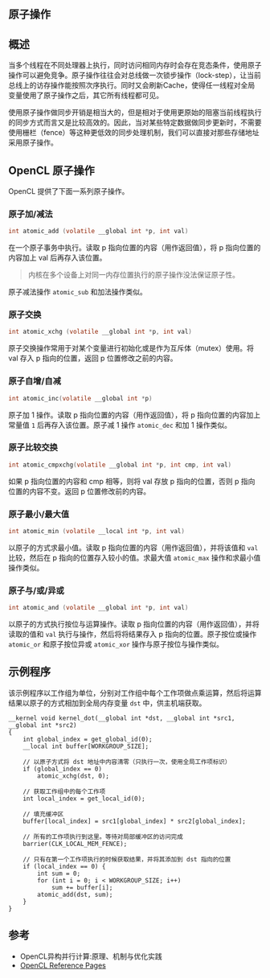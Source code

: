 ## 原子操作

## 概述
当多个线程在不同处理器上执行，同时访问相同内存时会存在竞态条件，使用原子操作可以避免竞争。原子操作往往会对总线做一次锁步操作（lock-step），让当前总线上的访存操作能按照次序执行。同时又会刷新Cache，使得任一线程对全局变量使用了原子操作之后，其它所有线程都可见。

使用原子操作做同步开销是相当大的，但是相对于使用更原始的阻塞当前线程执行的同步方式而言又是比较高效的。因此，当对某些特定数据做同步更新时，不需要使用栅栏（fence）等这种更低效的同步处理机制，我们可以直接对那些存储地址采用原子操作。

## OpenCL 原子操作
OpenCL 提供了下面一系列原子操作。

### 原子加/减法
```c
int atomic_add (volatile __global int *p, int val)
```
在一个原子事务中执行。读取 p 指向位置的内容（用作返回值），将 p 指向位置的内容加上 val 后再存入该位置。
> 内核在多个设备上对同一内存位置执行的原子操作没法保证原子性。

原子减法操作 `atomic_sub` 和加法操作类似。

### 原子交换
```c
int atomic_xchg (volatile __global int *p, int val)
```
原子交换操作常用于对某个变量进行初始化或是作为互斥体（mutex）使用。将 val 存入 p 指向的位置，返回 p 位置修改之前的内容。

### 原子自增/自减
```c
int atomic_inc(volatile __global int *p)
```
原子加 1 操作。读取 p 指向位置的内容（用作返回值），将 p 指向位置的内容加上常量值 `1` 后再存入该位置。原子减 1 操作 `atomic_dec` 和加 1 操作类似。

### 原子比较交换
```c
int atomic_cmpxchg(volatile __global int *p, int cmp, int val)
```
如果 p 指向位置的内容和 cmp 相等，则将 val 存放 p 指向的位置，否则 p 指向位置的内容不变。返回 p 位置修改前的内容。


### 原子最小/最大值
```c
int atomic_min (volatile __local int *p, int val)
```
以原子的方式求最小值。读取 p 指向位置的内容（用作返回值），并将该值和 `val` 比较，然后在 p 指向的位置存入较小的值。求最大值 `atomic_max` 操作和求最小值操作类似。

### 原子与/或/异或
```c
int atomic_and (volatile __global int *p, int val)
```
以原子的方式执行按位与运算操作。读取 p 指向位置的内容（用作返回值），并将读取的值和 `val` 执行与操作，然后将将结果存入 p 指向的位置。原子按位或操作 `atomic_or` 和原子按位异或 `atomic_xor` 操作与原子按位与操作类似。

## 示例程序
该示例程序以工作组为单位，分别对工作组中每个工作项做点乘运算，然后将运算结果以原子的方式相加到全局内存变量 `dst` 中，供主机端获取。
```
__kernel void kernel_dot(__global int *dst, __global int *src1,  __global int *src2)
{
	int global_index = get_global_id(0);
	__local int buffer[WORKGROUP_SIZE];

	// 以原子方式将 dst 地址中内容清零（只执行一次，使用全局工作项标识）
	if (global_index == 0)
		atomic_xchg(dst, 0);

	// 获取工作组中的每个工作项
	int local_index = get_local_id(0);

	// 填充缓冲区
	buffer[local_index] = src1[global_index] * src2[global_index];

	// 所有的工作项执行到这里。等待对局部缓冲区的访问完成
	barrier(CLK_LOCAL_MEM_FENCE);

	// 只有在第一个工作项执行的时候获取结果，并将其添加到 dst 指向的位置
	if (local_index == 0) {
		int sum = 0;
		for (int i = 0; i < WORKGROUP_SIZE; i++)
			sum += buffer[i];
		atomic_add(dst, sum);
	}
}
```

## 参考

- OpenCL异构并行计算:原理、机制与优化实践
- [OpenCL Reference Pages](https://www.khronos.org/registry/OpenCL/sdk/1.2/docs/man/xhtml/)
